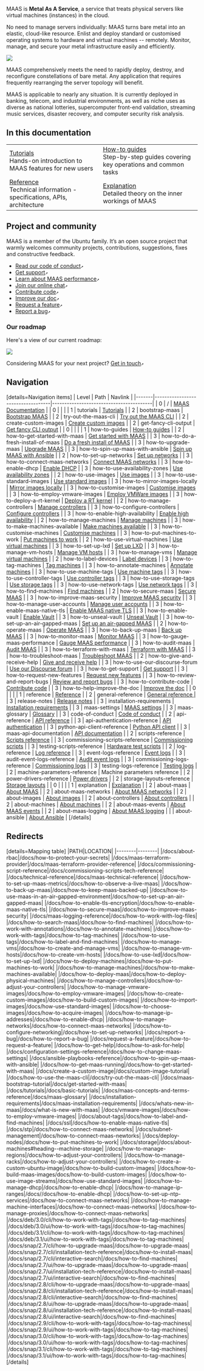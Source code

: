<!-- "MAAS documentation" -->
MAAS is **Metal As A Service**, a service that treats physical servers like virtual machines (instances) in the cloud.

No need to manage servers individually: MAAS turns bare metal into an elastic, cloud-like resource. Enlist and deploy standard or customised operating systems to hardware and virtual machines -- remotely.  Monitor, manage, and secure your metal infrastructure easily and efficiently.

<a href="https://discourse.maas.io/uploads/default/original/1X/18456dbd3fbfec14eddd044816fd0719692282da.jpeg" target = "_blank"><img src="https://discourse.maas.io/uploads/default/original/1X/18456dbd3fbfec14eddd044816fd0719692282da.jpeg"></a>

MAAS comprehensively meets the need to rapidly deploy, destroy, and reconfigure constellations of bare metal.  Any application that requires frequently rearranging the server topology will benefit.

MAAS is applicable to nearly any situation.  It is currently deployed in banking, telecom, and industrial environments, as well as niche uses as diverse as national lotteries, supercomputer front-end validation, streaming music services, disaster recovery, and computer security risk analysis.

## In this documentation

|                                                                                       |                                                                                             |
|---------------------------------------------------------------------------------------|---------------------------------------------------------------------------------------------|
| [Tutorials](/t/6140)</br>  Hands-on introduction to MAAS features for new users       | [How-to guides](/t/6142) </br> Step-by-step guides covering key operations and common tasks |
| [Reference](/t/6143) </br> Technical information - specifications, APIs, architecture | [Explanation](/t/6663) </br> Detailed theory on the inner workings of MAAS                  |


## Project and community

MAAS is a member of the Ubuntu family. It’s an open source project that warmly welcomes community projects, contributions, suggestions, fixes and constructive feedback.

- [Read our code of conduct](https://ubuntu.com/community/code-of-conduct)`↗`
- [Get support](https://maas.io/docs/how-to-contact-us)`↗`
- [Learn about MAAS performance](https://maas.io/docs/maas-performance)`↗`
- [Join our online chat](https://discourse.maas.io)`↗`
- [Contribute code](https://launchpad.net/maas)`↗`
- [Improve our doc](https://maas.io/docs/how-to-help-improve-the-doc)`↗`
- [Request a feature](https://maas.io/docs/request-a-feature)`↗`
- [Report a bug](https://maas.io/docs/report-a-bug)`↗`

### Our roadmap

Here's a view of our current roadmap:

<a href="https://discourse.maas.io/uploads/default/original/2X/6/6cb3381fd1cfb2f3a871c281e118d2b94ee05bf1.jpeg" target = "_blank"><img src="https://discourse.maas.io/uploads/default/original/2X/6/6cb3381fd1cfb2f3a871c281e118d2b94ee05bf1.jpeg"></a>

Considering MAAS for your next project? [Get in touch](https://maas.io/docs/how-to-contact-us)`↗`

<!-- nohtml begin-nohtml -->
## Navigation

<!--
[details=Documentation versions]
| Path | Version |
|--|--|
|  | [snap-2.9](/t/unlisted-docs-testing/4315) |
| snap-2.8 | [snap-2.8](/t/unlisted-docs-testing-snap-2-8/4668) |
[/details]
-->

[details=Navigation items]
| Level | Path                              | Navlink                                 |
|-------|-----------------------------------|-----------------------------------------|
| 0     | /                                 | [MAAS Documentation](/t/-/6662)         |
| 0     |                                   |                                         |
| 1     | tutorials                         | [Tutorials](/t/-/6140)                  |
| 2     | bootstrap-maas                    | [Bootstrap MAAS](/t/-/5092)             |
| 2     | try-out-the-maas-cli              | [Try out the MAAS CLI](/t/-/5236)       |
| 2     | create-custom-images              | [Create custom images](/t/-/6102)       |
| 2     | get-fancy-cli-output              | [Get fancy CLI output](/t/-/6027)       |
| 0     |                                   |                                         |
| 1     | how-to-guides                     | [How-to guides](/t/-/6663)              |
| 2     | how-to-get-started-with-maas      | [Get started with MAAS](/t/-/6202)      |
| 3     | how-to-do-a-fresh-install-of-maas | [Do a fresh install of MAAS](/t/-/5128) |
| 3     | how-to-upgrade-maas               | [Upgrade MAAS](/t/-/5436)               |
| 3     | how-to-spin-up-maas-with-ansible  | [Spin up MAAS with Ansible](/t/-/6367)  |
| 2     | how-to-set-up-networks            | [Set up networks](/t/-/6742)            |
| 3     | how-to-connect-maas-networks      | [Connect MAAS networks](/t/-/5164)      |
| 3     | how-to-enable-dhcp                | [Enable DHCP](/t/-/5132)                |
| 3     | how-to-use-availability-zones     | [Use availability zones](/t/-/5152)     |
| 2     | how-to-use-images                 | [Use images](/t/-/6192)                 |
| 3     | how-to-use-standard-images        | [Use standard images](/t/-/5124)        |
| 3     | how-to-mirror-images-locally      | [Mirror images locally](/t/-/5927)      |
| 3     | how-to-customise-images           | [Customise images](/t/-/5104)           |
| 3     | how-to-employ-vmware-images       | [Employ VMWare images](/t/-/5144)       |
| 3     | how-to-deploy-a-rt-kernel         | [Deploy a RT kernel](/t/-/6658)         |
| 2     | how-to-manage-controllers         | [Manage controllers](/t/-/6498)         |
| 3     | how-to-configure-controllers      | [Configure controllers](/t/-/5172)      |
| 3     | how-to-enable-high-availability   | [Enable high availability](/t/-/5120)   |
| 2     | how-to-manage-machines            | [Manage machines](/t/-/6193)            |
| 3     | how-to-make-machines-available    | [Make machines available](/t/-/5160)    |
| 3     | how-to-customise-machines         | [Customise machines](/t/-/5108)         |
| 3     | how-to-put-machines-to-work       | [Put machines to work](/t/-/5112)       |
| 2     | how-to-use-virtual-machines       | [Use virtual machines](/t/-/6500)       |
| 3     | how-to-set-up-lxd                 | [Set up LXD](/t/-/5208)                 |
| 3     | how-to-manage-vm-hosts            | [Manage VM hosts](/t/-/5140)            |
| 3     | how-to-manage-vms                 | [Manage virtual machines](/t/-/5148)    |
| 2     | how-to-label-devices              | [Label devices](/t/-/6200)              |
| 3     | how-to-tag-machines               | [Tag machines](/t/-/5928)               |
| 3     | how-to-annotate-machines          | [Annotate machines](/t/-/5929)          |
| 3     | how-to-use-machine-tags           | [Use machine tags](/t/-/5224)           |
| 3     | how-to-use-controller-tags        | [Use controller tags](/t/-/5216)        |
| 3     | how-to-use-storage-tags           | [Use storage tags](/t/-/5232)           |
| 3     | how-to-use-network-tags           | [Use network tags](/t/-/5228)           |
| 3     | how-to-find-machines              | [Find machines](/t/-/5192)              |
| 2     | how-to-secure-maas                | [Secure MAAS](/t/-/6503)                |
| 3     | how-to-improve-maas-security      | [Improve MAAS security](/t/-/5196)      |
| 3     | how-to-manage-user-accounts       | [Manage user accounts](/t/-/5184)       |
| 3     | how-to-enable-maas-native-tls     | [Enable MAAS native TLS](/t/-/5116)     |
| 3     | how-to-enable-vault               | [Enable Vault](/t/-/6501)               |
| 3     | how-to-unseal-vault               | [Unseal Vault](/t/-/6502)               |
| 3     | how-to-set-up-an-air-gapped-maas  | [Set up an air-gapped MAAS](/t/-/5212)  |
| 2     | how-to-operate-maas               | [Operate MAAS](/t/-/6799)               |
| 3     | how-to-back-up-maas               | [Back up MAAS](/t/-/5096)               |
| 3     | how-to-monitor-maas               | [Monitor MAAS](/t/-/5204)               |
| 3     | how-to-gauge-maas-performance     | [Gauge MAAS performance](/t/-/6178)     |
| 3     | how-to-audit-maas                 | [Audit MAAS](/t/-/5987)                 |
| 3     | how-to-terraform-with-maas        | [Terraform with MAAS](/t/-/6327)        |
| 3     | how-to-troubleshoot-maas          | [Troubleshoot MAAS](/t/-/5333)          |
| 2     | how-to-give-and-receive-help      | [Give and receive help](/t/-/5428)     |
| 3     | how-to-use-our-discourse-forum    | [Use our Discourse forum](/t/-/6802)    |
| 3     | how-to-get-support                | [Get support](/t/-/6803)                |
| 3     | how-to-request-new-features       | [Request new features](/t/-/4447)       |
| 3     | how-to-review-and-report-bugs     | [Review and report bugs](/t/-/4446)     |
| 3     | how-to-contribute-code            | [Contribute code](/t/-/6805)            |
| 3     | how-to-help-improve-the-doc       | [Improve the doc](/t/-/4186)            |
| 0     |                                   |                                         |
| 1     | reference                         | [Reference](/t/-/6143)                  |
| 2     | general-reference                 | [General reference ](/t/-/6806)         |
| 3     | release-notes                     | [Release notes](/t/-/5292)              |
| 3     | installation-requirements         | [Installation requirements](/t/-/6233)  |
| 3     | maas-settings                     | [MAAS settings](/t/-/6347)              |
| 3     | maas-glossary                     | [Glossary](/t/-/5416)                   |
| 3     | code-of-conduct                   | [Code of conduct](/t/-/6807)            |
| 2     | api-reference                     | [API reference](/t/-/6665)              |
| 3     | api-authentication-reference      | [API authentication](/t/-/5060)         |
| 3     | python-api-client-reference       | [Python API client](/t/-/5404)          |
| 3     | maas-api-documentation            | [API documentation](/t/-/6839)          |
| 2     | scripts-reference                 | [Scripts reference](/t/-/6808)          |
| 3     | commissioning-scripts-reference   | [Commissioning scripts](/t/-/6605)      |
| 3     | testing-scripts-reference         | [Hardware test scripts](/t/-/5392)      |
| 2     | log-reference                     | [Log reference](/t/-/6811)              |
| 3     | event-logs-reference              | [Event logs](/t/-/5252)                 |
| 3     | audit-event-logs-reference        | [Audit event logs](/t/-/5256)           |
| 3     | commissioning-logs-reference      | [Commissioning logs](/t/-/5248)         |
| 3     | testing-logs-reference            | [Testing logs](/t/-/5314)               |
| 2     | machine-parameters-reference      | Machine parameters reference            |
| 2     | power-drivers-reference           | [Power drivers](/t/-/5246)              |
| 2     | storage-layouts-reference         | [Storage layouts](/t/-/5973)            |
| 0     |                                   |                                         |
| 1     | explanation                       | [Explanation](/t/-/6141)                |
| 2     | about-maas                        | [About MAAS](/t/-/6678)                 |
| 2     | about-maas-networks               | [About MAAS networks](/t/-/6680)        |
| 2     | about-images                      | [About images](/t/-/6685)               |
| 2     | about-controllers                 | [About controllers](/t/-/6690)          |
| 2     | about-machines                    | [About machines](/t/-/6695)             |
| 2     | about-maas-events                 | [About MAAS events](/t/-/6510)          |
| 2     | about-maas-logging                | [About MAAS logging](/t/-/6713)         |
|       | about-ansible                     | [About Ansible](/t/-/6888)              |
[/details]

<!--
| 3     | about-commissioning-logs           | [About commissioning logs](/t/-/6855)           |
| 3     | about-testing-logs                 | [About testing logs](/t/-/6856)                 |
| 3     | about-event-logs                   | [About event logs](/t/-/6700)                   |
| 3     | about-audit-logs                   | [About audit logs](/t/-/6857)                   |
| 3     | about-system-logs                  | [About system logs](/t/-/6858)                  |
| 3     | bout-region-logs                   | [About region logs](/t/-/6714)                  |
| 3     | about-rack-logs                    | [About rack logs](/t/-/6715)                    |
| 3     | about-maas-logs                    | [About MAAS logs](/t/-/6716)                    |
| 3     | about-other-logs-of-interest       | [About other logs of interest](/t/-/6718)       |
| 2     | about-labels                       | [About labels](/t/-/6709)                       |
| 3     | about-tags                         | [About tags](/t/-/6710)                         |
| 3     | about-annotations                  | [About annotations](/t/-/6711)                  |
| 2     | about-maas-security                | [About MAAS security](/t/-/6719)                |
| 3     | about-maas-security-best-practices | [About MAAS security best practices](/t/-/6859) |
| 3     | about-user-accounts                | [About user accounts](/t/-/6722)                |
| 3     | about-rbac-and-candid              | [About RBAC and Candid](/t/-/6724)              |
| 3     | about-tls-and-maas                 | [About TLS and MAAS](/t/-/6720)                 |
| 3     | about-vault-and-maas               | [About Vault and MAAS](/t/-/6723)               |
| 3     | about-air-gapped-maas              | [About air-gapped MAAS](/t/-/6721)              |
| 2     | about-maas-operations              | [About MAAS operations](/t/-/6725)              |
| 3     | about-backups                      | [About backups](/t/-/6728)                      |
| 3     | about-monitoring-maas              | [About monitoring MAAS](/t/-/6726)              |
| 3     | about-maas-performance             | [About MAAS performance](/t/-/6727)             |
| 3     | about-maas-and-ansible             | [About MAAS and Ansible](/t/-/6730)             |
| 3     | about-maas-and-terraforming        | [About MAAS and Terraforming](/t/-/6729)        |
| 3     | about-the-machine-lifecycle            | [About the machine lifecycle](/t/-/6696)            |
| 3     | about-the-machine-list                 | [About the machine list](/t/-/6701)                 |
| 3     | about-commissioning-scripts            | [About commissioning scripts](/t/-/6698)            |
| 3     | about-testing-scripts                  | [About testing scripts](/t/-/6699)                  |
| 3     | about-machine-related-events           | [About machine-related events](/t/-/6853)           |
| 3     | about-machine-storage                  | [About machine storage](/t/-/6702)                  |
| 3     | about-disk-erasure                     | [About disk erasure](/t/-/6703)                     |
| 2     | about-virtual-machines                 | [About virtual machines](/t/-/6704)                 |
| 3     | about-vm-hosting                       | [About VM hosting](/t/-/6705)                       |
| 3     | about-numa                             | [About NUMA](/t/-/6708)                             |
| 3     | about-overcommit                       | [About overcommit](/t/-/6854)                       |
| 3     | about-lxd                              | [About LXD](/t/-/6706)                              |
| 3     | about-rack-controllers                 | [About rack controllers](/t/-/6692)                 |
| 3     | about-region-controllers               | [About region controllers](/t/-/6691)               |
| 3     | about-region-rack-communication        | [About region-rack communication](/t/-/6693)        |
| 3     | about-controller-high-availability     | [About controller high availability](/t/-/6694)     |
| 3     | about-maas-images-and-streams          | [About MAAS images and streams](/t/-/6686)          |
| 3     | about-image-deployment                 | [About image deployment](/t/-/6688)                 |
| 3     | about-boot-sources                     | [About boot sources](/t/-/6850)                     |
| 3     | about-local-mirrors                    | [About local mirrors](/t/-/6687)                    |
| 3     | about-cloud-init                       | [About cloud-init](/t/-/6851)                       |
| 3     | about-kernel-options                   | [About kernel options](/t/-/6852)                   |
| 3     | about-custom-images                    | [About custom images](/t/-/6689)                    |
| 3     | about-pxe-booting                      | [About PXE booting](/t/-/6842)                      |
| 3     | about-power-drivers                    | [About power drivers](/t/-/6843)                    |
| 3     | about-discovery                        | [About discovery](/t/-/6844)                        |
| 3     | about-subnets                          | [About subnets](/t/-/6845)                          |
| 3     | about-vlans                            | [About VLANs](/t/-/6846)                            |
| 3     | about-proxies                          | [About proxies](/t/-/6847)                          |
| 3     | about-rpc                              | [About RPC](/t/-/6848)                              |
| 3     | about-availability-zones               | [About availability zones](/t/-/6849)               |
| 3     | what-maas-offers                       | [What MAAS offers](/t/-/6840)                       |
| 3     | how-maas-works                         | [How MAAS works](/t/-/6679)                         |
| 2     | primers                                | [Primers](/t/-/6841)                                |
| 3     | about-tcp-ip                           | [About TCP/IP](/t/-/6683)                           |
| 3     | about-dhcp                             | [About DHCP](/t/-/6682)                             |
| 3     | about-cloud-networking                 | [About cloud networking](/t/-/6684)                 |
| 3     | flat-storage-layout-reference          | [Flat storage layout reference](/t/-/6834)          |
| 3     | lvm-storage-layout-reference           | [LVM storage layout reference](/t/-/6835)           |
| 3     | bcache-storage-layout-reference        | [Bcache storage layout reference](/t/-/6836)        |
| 3     | vmfs6-storage-layout-reference         | [VMFS6 storage layout reference](/t/-/6837)         |
| 3     | blank-storage-layout-reference         | [Blank storage layout reference](/t/-/6838)         |
| 3     | maas-log-reference                     | [MAAS log reference](/t/-/6813)                     |
| 3     | system-log-reference                   | [System log reference](/t/-/6814)                   |
| 3     | apc-power-driver-reference             | [APC power driver reference](/t/-/6815)             |
| 3     | bmc-power-driver-reference             | [BMC power driver reference](/t/-/6816)             |
| 3     | christmann-power-driver-reference      | [Christmann power driver reference](/t/-/6817)      |
| 3     | cisco-rcs-power-driver-reference       | [Cisco RCS power driver reference](/t/-/6818)       |
| 3     | digital-loggers-power-driver-reference | [Digital Loggers power driver reference](/t/-/6819) |
| 3     | facebook-wedge-power-driver-reference  | [Facebook Wedge power driver reference](/t/-/6820)  |
| 3     | hp-moonshot-power-driver-reference     | [HP Moonshot power driver reference](/t/-/6821)     |
| 3     | ibm-hmc-power-driver-reference         | [IBM HMC power driver reference](/t/-/6822)         |
| 3     | ibm-z-power-driver-reference           | [IBM Z power driver reference](/t/-/6823)           |
| 3     | intel-amt-power-driver-reference       | [Intel AMT power driver reference](/t/-/6824)       |
| 3     | ipmi-power-driver-reference            | [IPMI power driver reference](/t/-/6825)            |
| 3     | lxd-power-driver-reference             | [LXD power driver reference](/t/-/6826)             |
| 3     | microsoft-ocs-power-driver-reference   | [Microsoft OCS power driver reference](/t/-/6827)   |
| 3     | openstack-nova-power-driver-reference  | [OpenStack Nova power driver reference](/t/-/6828)  |
| 3     | proxmox-power-driver-reference         | [Proxmox power driver reference](/t/-/6829)         |
| 3     | redfish-power-driver-reference         | [Redfish power driver reference](/t/-/6830)         |
| 3     | seamicro-15000-power-driver-reference  | [SeaMicro 15000 power driver reference](/t/-/6831)  |
| 3     | virsh-libvirt-power-driver-reference   | [Virsh libvirt power driver reference](/t/-/6832)   |
| 3     | vmware-power-driver-reference          | [VMWare power driver reference](/t/-/6833)          |
-->

## Redirects

[details=Mapping table]
|PATH|LOCATION|
|--------|--------|
|/docs/about-rbac|/docs/how-to-protect-your-secrets|
|/docs/maas-terraform-provider|/docs/maas-terraform-provider-reference|
|/docs/commissioning-script-reference|/docs/commissioning-scripts-tech-reference|
|/docs/technical-reference|/docs/maas-technical-reference|
|/docs/how-to-set-up-maas-metrics|/docs/how-to-observe-a-live-maas|
|/docs/how-to-back-up-maas|/docs/how-to-keep-maas-backed-up|
|/docs/how-to-use-maas-in-an-air-gapped-environment|/docs/how-to-set-up-an-air-gapped-maas|
|/docs/how-to-enable-tls-encryption|/docs/how-to-enable-maas-native-tls|
|/docs/how-to-secure-maas|/docs/how-to-improve-maas-security|
|/docs/maas-logging-reference|/docs/how-to-work-with-log-files|
|/docs/how-to-search-maas|/docs/how-to-find-machines|
|/docs/how-to-work-with-annotations|/docs/how-to-annotate-machines|
|/docs/how-to-work-with-tags|/docs/how-to-tag-machines|
|/docs/how-to-use-tags|/docs/how-to-label-and-find-machines|
|/docs/how-to-manage-vms|/docs/how-to-create-and-manage-vms|
|/docs/how-to-manage-vm-hosts|/docs/how-to-create-vm-hosts|
|/docs/how-to-use-lxd|/docs/how-to-set-up-lxd|
|/docs/how-to-deploy-machines|/docs/how-to-put-machines-to-work|
|/docs/how-to-manage-machines|/docs/how-to-make-machines-available|
|/docs/how-to-deploy-maas|/docs/how-to-deploy-physical-machines|
|/docs/how-to-manage-controllers|/docs/how-to-adjust-your-controllers|
|/docs/how-to-manage-vmware-images|/docs/how-to-employ-vmware-images|
|/docs/how-to-create-custom-images|/docs/how-to-build-custom-images|
|/docs/how-to-import-images|/docs/how-use-standard-images|
|/docs/how-to-choose-images|/docs/how-to-acquire-images|
|/docs/how-to-manage-ip-addresses|/docs/how-to-enable-dhcp|
|/docs/how-to-manage-networks|/docs/how-to-connect-maas-networks|
|/docs/how-to-configure-networking|/docs/how-to-set-up-networks|
|/docs/report-a-bug|/docs/how-to-report-a-bug|
|/docs/request-a-feature|/docs/how-to-request-a-feature|
|/docs/how-to-get-help|/docs/how-to-ask-for-help| 
|/docs/configuration-settings-reference|/docs/how-to-change-maas-settings|
|/docs/ansible-playbooks-reference|/docs/how-to-spin-up-maas-with-ansible|
|/docs/how-to-get-maas-running|/docs/how-to-get-started-with-maas|
|/docs/create-a-custom-image|/docs/custom-image-tutorial|
|/docs/how-to-use-the-maas-cli|/docs/try-out-the-maas-cli|
|/docs/maas-bootstrap-tutorial|/docs/get-started-with-maas|
|/docs/tutorials|/docs/basic-tutorials|
|/docs/maas-concepts-and-terms-reference|/docs/maas-glossary|
|/docs/installation-requirements|/docs/maas-installation-requirements|
|/docs/whats-new-in-maas|/docs/what-is-new-with-maas|
|/docs/vmware-images|/docs/how-to-employ-vmware-images|
|/docs/about-tags|/docs/how-to-label-and-find-machines|
|/docs/ssl|/docs/how-to-enable-maas-native-tls|
|/docs/stp|/docs/how-to-connect-maas-networks|
|/docs/subnet-management|/docs/how-to-connect-maas-newtorks|
|/docs/deploy-nodes|/docs/how-to-put-machines-to-work|
|/docs/storage|/docs/about-machines#heading--machine-storage|
|/docs/how-to-manage-regions|/docs/how-to-adjust-your-controllers|
|/docs/how-to-manage-racks|/docs/how-to-adjust-your-controllers|
|/docs/how-to-create-a-custom-ubuntu-image|/docs/how-to-build-custom-images|
|/docs/how-to-build-maas-images/docs/how-to-build-custom-images|
|/docs/how-to-use-image-streams|/docs/how-use-standard-images|
|/docs/how-to-manage-dhcp|/docs/how-to-enable-dhcp|
|/docs/how-to-manage-ip-ranges|/docs//docs/how-to-enable-dhcp|
|/docs/how-to-set-up-ntp-services|/docs/how-to-connect-maas-networks|
|/docs/how-to-manage-machine-interfaces|/docs/how-to-connect-maas-networks|
|/docs/how-to-manage-proxies|/docs/how-to-connect-maas-networks|
|/docs/deb/3.0/cli/how-to-work-with-tags|/docs/how-to-tag-machines|
|/docs/deb/3.0/ui/how-to-work-with-tags|/docs/how-to-tag-machines|
|/docs/deb/3.1/cli/how-to-work-with-tags|/docs/how-to-tag-machines|
|/docs/deb/3.1/ui/how-to-work-with-tags|/docs/how-to-tag-machines|
|/docs/snap/2.7/cli/how-to-upgrade-maas|/docs/how-to-upgrade-maas|
|/docs/snap/2.7/cli/installation-tech-reference|/docs/how-to-install-maas|
|/docs/snap/2.7/cli/interactive-search|/docs/how-to-find-machines|
|/docs/snap/2.7/ui/how-to-upgrade-maas|/docs/how-to-upgrade-maas|
|/docs/snap/2.7/ui/installation-tech-reference|/docs/how-to-install-maas|
|/docs/snap/2.7/ui/interactive-search|/docs/how-to-find-machines|
|/docs/snap/2.8/cli/how-to-upgrade-maas|/docs/how-to-upgrade-maas|
|/docs/snap/2.8/cli/installation-tech-reference|/docs/how-to-install-maas|
|/docs/snap/2.8/cli/interactive-search|/docs/how-to-find-machines|
|/docs/snap/2.8/ui/how-to-upgrade-maas|/docs/how-to-upgrade-maas|
|/docs/snap/2.8/ui/installation-tech-reference|/docs/how-to-install-maas|
|/docs/snap/2.8/ui/interactive-search|/docs/how-to-find-machines|
|/docs/snap/2.9/cli/how-to-work-with-tags|/docs/how-to-tag-machiness|
|/docs/snap/2.9/ui/how-to-work-with-tags|/docs/how-to-tag-machines|
|/docs/snap/3.0/cli/how-to-work-with-tags|/docs/how-to-tag-machines|
|/docs/snap/3.0/ui/how-to-work-with-tags|/docs/how-to-tag-machines|
|/docs/snap/3.1/cli/how-to-work-with-tags|/docs/how-to-tag-machines|
|/docs/snap/3.1/ui/how-to-work-with-tags|/docs/how-to-tag-machines|
[/details]
<!-- nohtml end-nohtml -->
